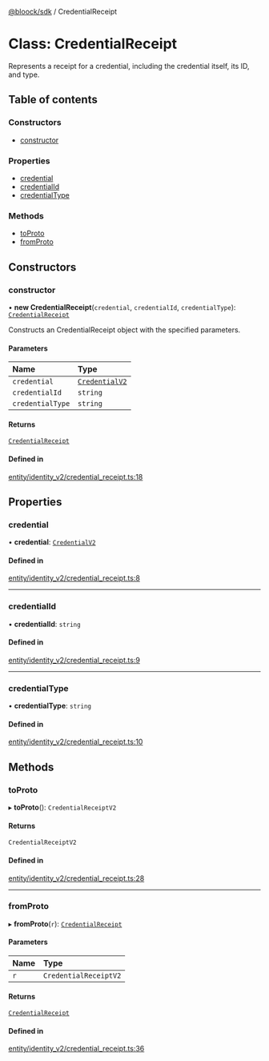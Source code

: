 [@bloock/sdk](../index.md) / CredentialReceipt

# Class: CredentialReceipt

Represents a receipt for a credential, including the credential itself, its ID, and type.

## Table of contents

### Constructors

- [constructor](CredentialReceipt.md#constructor)

### Properties

- [credential](CredentialReceipt.md#credential)
- [credentialId](CredentialReceipt.md#credentialid)
- [credentialType](CredentialReceipt.md#credentialtype)

### Methods

- [toProto](CredentialReceipt.md#toproto)
- [fromProto](CredentialReceipt.md#fromproto)

## Constructors

### constructor

• **new CredentialReceipt**(`credential`, `credentialId`, `credentialType`): [`CredentialReceipt`](CredentialReceipt.md)

Constructs an CredentialReceipt object with the specified parameters.

#### Parameters

| Name | Type |
| :------ | :------ |
| `credential` | [`CredentialV2`](CredentialV2.md) |
| `credentialId` | `string` |
| `credentialType` | `string` |

#### Returns

[`CredentialReceipt`](CredentialReceipt.md)

#### Defined in

[entity/identity_v2/credential_receipt.ts:18](https://github.com/bloock/bloock-sdk/blob/edef30d6/languages/js/src/entity/identity_v2/credential_receipt.ts#L18)

## Properties

### credential

• **credential**: [`CredentialV2`](CredentialV2.md)

#### Defined in

[entity/identity_v2/credential_receipt.ts:8](https://github.com/bloock/bloock-sdk/blob/edef30d6/languages/js/src/entity/identity_v2/credential_receipt.ts#L8)

___

### credentialId

• **credentialId**: `string`

#### Defined in

[entity/identity_v2/credential_receipt.ts:9](https://github.com/bloock/bloock-sdk/blob/edef30d6/languages/js/src/entity/identity_v2/credential_receipt.ts#L9)

___

### credentialType

• **credentialType**: `string`

#### Defined in

[entity/identity_v2/credential_receipt.ts:10](https://github.com/bloock/bloock-sdk/blob/edef30d6/languages/js/src/entity/identity_v2/credential_receipt.ts#L10)

## Methods

### toProto

▸ **toProto**(): `CredentialReceiptV2`

#### Returns

`CredentialReceiptV2`

#### Defined in

[entity/identity_v2/credential_receipt.ts:28](https://github.com/bloock/bloock-sdk/blob/edef30d6/languages/js/src/entity/identity_v2/credential_receipt.ts#L28)

___

### fromProto

▸ **fromProto**(`r`): [`CredentialReceipt`](CredentialReceipt.md)

#### Parameters

| Name | Type |
| :------ | :------ |
| `r` | `CredentialReceiptV2` |

#### Returns

[`CredentialReceipt`](CredentialReceipt.md)

#### Defined in

[entity/identity_v2/credential_receipt.ts:36](https://github.com/bloock/bloock-sdk/blob/edef30d6/languages/js/src/entity/identity_v2/credential_receipt.ts#L36)
